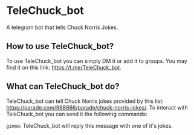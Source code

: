 # TeleChuck_bot
A telegram bot that tells Chuck Norris Jokes.

## How to use TeleChuck_bot?
To use TeleChuck_bot you can simply DM it or add it to groups. You may find it on this link: https://t.me/TeleChuck_bot.

## What can TeleChuck_bot do?
TeleChuck_bot can tell Chuck Norris jokes provided by this list: https://parade.com/968666/parade/chuck-norris-jokes/.
To interact with TeleChuck_bot you can send it the following commands:

`gimme`: TeleChuck_bot will reply this message with one of it's jokes.
